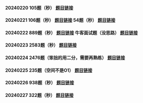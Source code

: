 #### 20240220 105题（秒） [题目链接](https://leetcode.cn/problems/construct-binary-tree-from-preorder-and-inorder-traversal/)
#### 20240221 106题（秒） [题目链接](https://leetcode.cn/problems/construct-binary-tree-from-inorder-and-postorder-traversal/description/) 54题（秒） [题目链接](https://leetcode.cn/problems/spiral-matrix/description/?envType=study-plan-v2&envId=top-100-liked)
#### 20240222 889题（秒） [题目链接](https://leetcode.cn/problems/construct-binary-tree-from-preorder-and-postorder-traversal/description/)  牛客面试题（没思路） [题目链接](https://blog.csdn.net/qq_41398418/article/details/121326229?app_version=6.2.8&code=app_1562916241&csdn_share_tail=%7B%22type%22%3A%22blog%22%2C%22rType%22%3A%22article%22%2C%22rId%22%3A%22121326229%22%2C%22source%22%3A%22Chooper1%22%7D&uLinkId=usr1mkqgl919blen&utm_source=app)
#### 20240223 2583题（秒） [题目链接](https://leetcode.cn/problems/kth-largest-sum-in-a-binary-tree/description/)
#### 20240224 2476题（笨拙的用二分，需要再熟练） [题目链接](https://leetcode.cn/problems/closest-nodes-queries-in-a-binary-search-tree/description/)
#### 20240225 235题（空间不是O1） [题目链接](https://leetcode.cn/problems/lowest-common-ancestor-of-a-binary-search-tree/description/)
#### 20240226 938题（秒） [题目链接](https://leetcode.cn/problems/range-sum-of-bst/description/)
#### 20240227 322题（秒） [题目链接](https://leetcode.cn/problems/coin-change/description/?envType=study-plan-v2&envId=top-100-liked)






